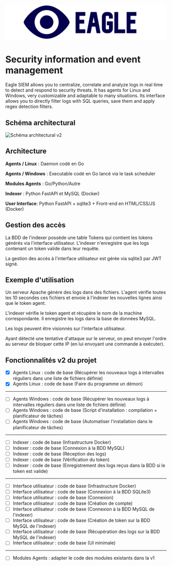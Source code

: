 ![Logo Eagle](images/logo.jpg)
# Security information and event management
Eagle SIEM allows you to centralize, correlate and analyze logs in real time to detect and respond to security threats. It has agents for Linux and Windows, very customizable and adaptable to many situations. Its interface allows you to directly filter logs with SQL queries, save them and apply regex detection filters.

## Schéma architectural
![Schéma architectural v2](images/schéma%20de%20concept%20architectural%20v2.png)

## Architecture
**Agents / Linux** : Daemon codé en Go

**Agents / Windows** : Executable codé en Go lancé via le task scheduler

**Modules Agents** : Go/Python/Autre

**Indexer** : Python FastAPI et MySQL (Docker)

**User Interface**: Python FastAPI + sqlite3 + Front-end en HTML/CSS/JS (Docker)

## Gestion des accès
La BDD de l'indexer possède une table Tokens qui contient les tokens générés via l'interface utilisateur. L'indexer n'enregistre que les logs contenant un token valide dans leur requête.

La gestion des accès à l'interface utilisateur est gérée via sqlite3 par JWT signé.

## Exemple d'utilisation
Un serveur Apache génère des logs dans des fichiers. L'agent vérifie toutes les 10 secondes ces fichiers et envoie à l'indexer les nouvelles lignes ainsi que le token agent.

L'indexer vérifie le token agent et récupère le nom de la machine correspondante. Il enregistre les logs dans la base de données MySQL.

Les logs peuvent être visionnés sur l'interface utilisateur.

Ayant détecté une tentative d'attaque sur le serveur, on peut envoyer l'ordre au serveur de bloquer cette IP (en lui envoyant une commande à exécuter).

## Fonctionnalités v2 du projet
- [X] Agents Linux : code de base (Récupérer les nouveaux logs à intervalles réguliers dans une liste de fichiers définie)
- [X] Agents Linux : code de base (Faire du programme un démon)
---
- [ ] Agents Windows : code de base (Récupérer les nouveaux logs à intervalles réguliers dans une liste de fichiers définie)
- [ ] Agents Windows : code de base (Script d'installation : compilation + planificateur de tâches)
- [ ] Agents Windows : code de base (Automatiser l'installation dans le planificateur de tâches)
---
- [ ] Indexer : code de base (Infrastructure Docker)
- [ ] Indexer : code de base (Connexion à la BDD MySQL)
- [ ] Indexer : code de base (Réception des logs)
- [ ] Indexer : code de base (Vérification du token)
- [ ] Indexer : code de base (Enregistrement des logs reçus dans la BDD si le token est valide)
---
- [ ] Interface utilisateur : code de base (Infrastructure Docker)
- [ ] Interface utilisateur : code de base (Connexion à la BDD SQLite3)
- [ ] Interface utilisateur : code de base (Connexion)
- [ ] Interface utilisateur : code de base (Création de compte)
- [ ] Interface utilisateur : code de base (Connexion à la BDD MySQL de l'indexer)
- [ ] Interface utilisateur : code de base (Création de token sur la BDD MySQL de l'indexer)
- [ ] Interface utilisateur : code de base (Récupération des logs sur la BDD MySQL de l'indexer)
- [ ] Interface utilisateur : code de base (UI minimale)
---
- [ ] Modules Agents : adapter le code des modules existants dans la v1

